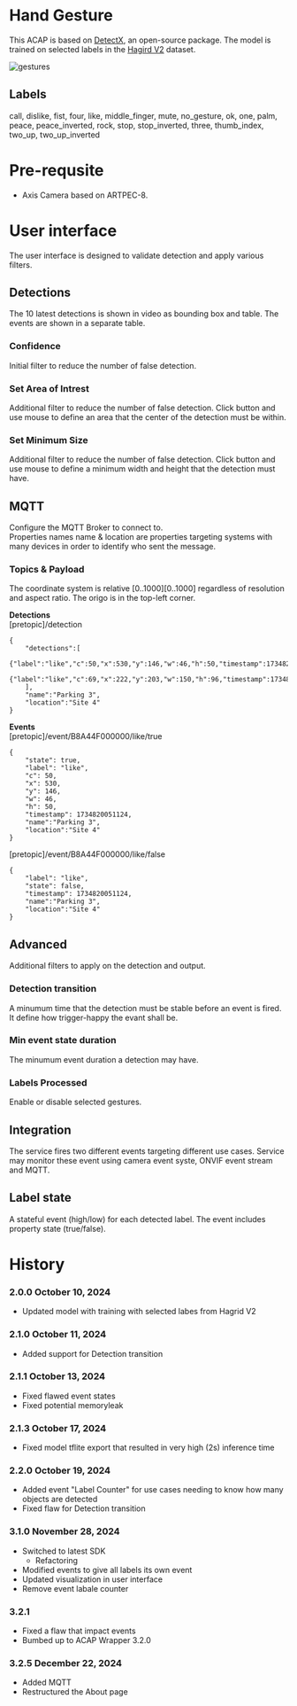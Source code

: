 # Hand Gesture

This ACAP is based on [DetectX](https://github.com/pandosme/DetectX), an open-source package.
The model is trained on selected labels in the [Hagird V2](https://github.com/hukenovs/hagrid) dataset.  

![gestures](https://raw.githubusercontent.com/hukenovs/hagrid/Hagrid_v1/images/gestures.jpg)


## Labels
call, dislike, fist, four, like, middle_finger, mute, no_gesture, ok, one, palm, peace, peace_inverted, rock, stop, stop_inverted, three, thumb_index, two_up, two_up_inverted 

# Pre-requsite
- Axis Camera based on ARTPEC-8.

# User interface
The user interface is designed to validate detection and apply various filters.

## Detections
The 10 latest detections is shown in video as bounding box and table.  The events are shown in a separate table.

### Confidence
Initial filter to reduce the number of false detection. 

### Set Area of Intrest
Additional filter to reduce the number of false detection. Click button and use mouse to define an area that the center of the detection must be within.

### Set Minimum Size
Additional filter to reduce the number of false detection. Click button and use mouse to define a minimum width and height that the detection must have.

## MQTT
Configure the MQTT Broker to connect to.  
Properties names name & location are properties targeting systems with many devices in order to identify who sent the message.
### Topics & Payload
The coordinate system is relative [0..1000][0..1000] regardless of resolution and aspect ratio.  The origo is in the top-left corner.  

**Detections**  
[pretopic]/detection  
```
{
	"detections":[
		{"label":"like","c":50,"x":530,"y":146,"w":46,"h":50,"timestamp":1734820170032},
		{"label":"like","c":69,"x":222,"y":203,"w":150,"h":96,"timestamp":1734820170032}
	],
	"name":"Parking 3",
	"location":"Site 4"
}
```
**Events**  
[pretopic]/event/B8A44F000000/like/true  
```
{
	"state": true,
	"label": "like",
	"c": 50,
	"x": 530,
	"y": 146,
	"w": 46,
	"h": 50,
	"timestamp": 1734820051124,
	"name":"Parking 3",
	"location":"Site 4"
}
```
[pretopic]/event/B8A44F000000/like/false  
```
{
	"label": "like",
	"state": false,
	"timestamp": 1734820051124,
	"name":"Parking 3",
	"location":"Site 4"
}
```


## Advanced
Additional filters to apply on the detection and output.

### Detection transition
A minumum time that the detection must be stable before an event is fired.  It define how trigger-happy the evant shall be.

### Min event state duration
The minumum event duration a detection may have.  

### Labels Processed
Enable or disable selected gestures.

## Integration
The service fires two different events targeting different use cases.  Service may monitor these event using camera event syste, ONVIF event stream and MQTT.
## Label state
A stateful event (high/low) for each detected label.  The event includes property state (true/false).  

# History

### 2.0.0	October 10, 2024
- Updated model with training with selected labes from Hagrid V2

### 2.1.0	October 11, 2024
- Added support for Detection transition

### 2.1.1	October 13, 2024
- Fixed flawed event states
- Fixed potential memoryleak

### 2.1.3	October 17, 2024
- Fixed model tflite export that resulted in very high (2s) inference time

### 2.2.0	October 19, 2024
- Added event "Label Counter" for use cases needing to know how many objects are detected
- Fixed flaw for Detection transition

### 3.1.0	November 28, 2024
- Switched to latest SDK
  * Refactoring 
- Modified events to give all labels its own event
- Updated visualization in user interface
- Remove event labale counter

### 3.2.1
- Fixed a flaw that impact events
- Bumbed up to ACAP Wrapper 3.2.0

### 3.2.5 December 22, 2024
- Added MQTT
- Restructured the About page


